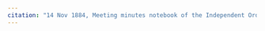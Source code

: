 ```yaml
---
citation: "14 Nov 1884, Meeting minutes notebook of the Independent Order of Good Templars, High Bridge Lodge No. 296, Tompkins County History Center, Ithaca NY."
---
```



